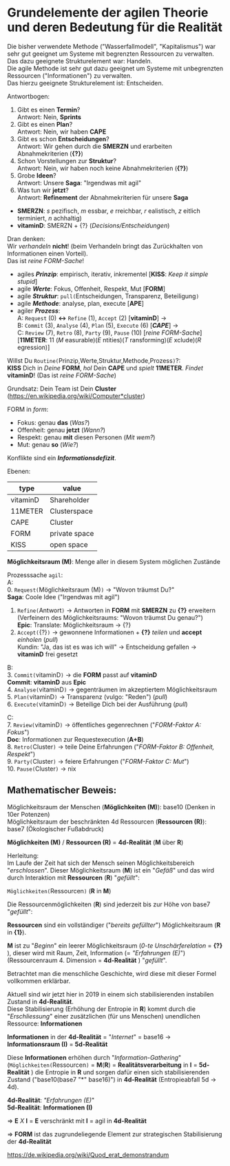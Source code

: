 # Grundelemente der agilen Theorie und deren Bedeutung für die Realität

Die bisher verwendete Methode ("Wasserfallmodell", "Kapitalismus") war sehr gut geeignet um Systeme mit begrenzten Ressourcen zu verwalten.  
Das dazu geeignete Strukturelement war: Handeln.  
Die agile Methode ist sehr gut dazu geeignet um Systeme mit unbegrenzten Ressourcen ("Informationen") zu verwalten.  
Das hierzu geeignete Strukturelement ist: Entscheiden.  

Antwortbogen:  

1. Gibt es einen **Termin**?  
Antwort: Nein, **Sprints**
2. Gibt es einen **Plan**?  
Antwort: Nein, wir haben **CAPE**
3. Gibt es schon **Entscheidungen**?  
Antwort: Wir gehen durch die **SMERZN** und erarbeiten Abnahmekriterien (**{?}**)
4. Schon Vorstellungen zur **Struktur**?  
Antwort: Nein, wir haben noch keine Abnahmekriterien (**{?}**)
5. Grobe **Ideen**?  
Antwort: Unsere **Saga**: "Irgendwas mit agil"
6. Was tun wir **jetzt**?  
Antwort: **Refinement** der Abnahmekriterien für unsere **Saga**

* **SMERZN**: *s* pezifisch, *m* essbar, *e* rreichbar, *r* ealistisch, *z* eitlich terminiert, *n* achhaltig)
* **vitaminD**: SMERZN + {?} (*Decisions/Entscheidungen*)

Dran denken:  
Wir *verhandeln* **nicht**! (beim Verhandeln bringt das Zurückhalten von Informationen einen Vorteil).  
Das ist *reine FORM-Sache*!

* agiles ***Prinzip***: empirisch, iterativ, inkrementel [**KISS**: *Keep it simple stupid*]
* agile ***Werte***:    Fokus, Offenheit, Respekt, Mut [**FORM**]
* agile ***Struktur***: `pull(`Entscheidungen, Transparenz, Beteiligung`)`
* agile ***Methode***:  analyse, plan, execute [**APE**]
* agiler ***Prozess***:  
A: `Request` (0) **<->** `Refine` (1), `Accept` (2) [**vitaminD**] ->  
B: `Commit` (3), `Analyse` (4), `Plan` (5), `Execute` (6) [***CAPE***] ->  
C: `Review` (7), `Retro` (8), `Party` (9), `Pause` (10) [*reine FORM-Sache*]  
[**11METER**: 11 (*M* easurable)(*E* ntities)(*T* ransforming)(*E* xclude)(*R* egression)]
                      
Willst Du `Routine(`Prinzip,Werte,Struktur,Methode,Prozess`)`?:  
**KISS** Dich in *Deine* **FORM**, *hol* Dein **CAPE** und *spielt* **11METER**. *Findet* **vitaminD**! (Das ist *reine FORM-Sache*)

Grundsatz:
Dein Team ist Dein **Cluster** (<https://en.wikipedia.org/wiki/Computer*cluster>)

FORM in *form*:  

* Fokus: genau **das** (*Was?*)
* Offenheit: genau **jetzt** (*Wann?*)
* Respekt: genau **mit** diesen Personen (*Mit wem?*)
* Mut: genau **so** (*Wie?*)

Konflikte sind ein ***Informationsdefizit***.

Ebenen:  

type | value
-----|------
vitaminD | Shareholder
11METER | Clusterspace
CAPE | Cluster
FORM | private space
KISS | open space


**Möglichkeitsraum (M)**: Menge aller in diesem System möglichen Zustände

Prozesssache `agil`:  
A:  
0. `Request(`Möglichkeitsraum (M)`)` -> "Wovon träumst Du?"  
**Saga**: Coole Idee ("Irgendwas mit agil")  
1. `Refine(`Antwort`)` -> Antworten in **FORM** mit **SMERZN** zu **{?}** erweitern  
(Verfeinern des Möglichkeitsraums: "Wovon träumst Du genau?")  
**Epic**: Translate: Möglichkeitsraum -> {?}  
2. `Accept(`{?}`)` -> gewonnene Informationen + **{?}** *teilen* und **accept** *einholen* (*pull*)  
Kundin: "Ja, das ist es was ich will" -> Entscheidung gefallen -> **vitaminD** frei gesetzt  

B:  
3. `Commit(`vitaminD`)` -> die **FORM** passt auf **vitaminD**  
**Commit**: **vitaminD** aus **Epic**  
4. `Analyse(`vitaminD`)` -> gegenträumen im akzeptiertem Möglichkeitsraum  
5. `Plan(`vitaminD`)` -> Transparenz (vulgo: "Reden") (*pull*)  
6. `Execute(`vitaminD`)` -> Beteilige Dich bei der Ausführung (*pull*)  

C:  
7. `Review(`vitaminD`)` -> öffentliches gegenrechnen ("*FORM-Faktor A: Fokus*")  
**Doc**: Informationen zur Requestexecution (**A+B**)  
8. `Retro(`Cluster`)` -> teile Deine Erfahrungen ("*FORM-Faktor B: Offenheit, Respekt*")  
9. `Party(`Cluster`)` -> feiere Erfahrungen ("*FORM-Faktor C: Mut*")  
10. `Pause(`Cluster`)` -> nix  


## Mathematischer Beweis:

Möglichkeitsraum der Menschen (**Möglichkeiten (M)**): base10 (Denken in 10er Potenzen)  
Möglichkeitsraum der beschränkten 4d Ressourcen (**Ressourcen (R)**): base7 (Ökologischer Fußabdruck)  

**Möglichkeiten (M)** / **Ressourcen (R)** = **4d-Realität** (**M** über **R**)  

Herleitung:  
Im Laufe der Zeit hat sich der Mensch seinen Möglichkeitsbereich "*erschlossen*". Dieser Möglichkeitsraum (**M**) ist ein "*Gefäß*" und das wird durch Interaktion mit **Ressourcen** (**R**) "*gefüllt*":  

`Möglichkeiten(`Ressourcen`)` (**R** in **M**)  

Die Ressourcenmöglichkeiten (**R**) sind jederzeit bis zur Höhe von base7 "*gefüllt*":  

**Ressourcen** sind ein vollständiger ("*bereits gefüllter*") Möglichkeitsraum (**R** in **{1}**).  

**M** ist zu "*Beginn*" ein leerer Möglichkeitsraum (*0-te Unschärferelation* = **{?}** ), dieser wird mit Raum, Zeit, Information (= *"Erfahrungen (E)*") (Ressourcenraum 4. Dimension = **4d-Realität** ) "*gefüllt*".  

Betrachtet man die menschliche Geschichte, wird diese mit dieser Formel vollkommen erklärbar.  

Aktuell sind wir jetzt hier in 2019 in einem sich stabilisierenden instabilen Zustand in **4d-Realität**.  
Diese Stabilisierung (Erhöhung der Entropie in **R**) kommt durch die "*Erschliessung*" einer zusätzlichen (für uns Menschen) unendlichen Ressource: **Informationen**  

**Informationen** in der **4d-Realität** = "*Internet*" = base16 -> **Informationsraum (I)** = **5d-Realität**  

Diese **Informationen** erhöhen durch "*Information-Gathering*" (`Möglichkeiten(`Ressourcen`)` = **M**(**R**) = **Realitätsverarbeitung** in **I** = **5d-Realität** ) die Entropie in **R** und sorgen dafür einen sich stabilisierenden Zustand ("base10(base7 "\*" base16)") in **4d-Realität** (Entropieabfall 5d -> 4d).  

**4d-Realität**: *"Erfahrungen (E)*"  
**5d-Realität**: **Informationen (I)**  

=> **E** *X* **I** = **E** verschränkt mit **I** = agil in **4d-Realität**  

=> **FORM** ist das zugrundeliegende Element zur strategischen Stabilisierung der **4d-Realität**  

<https://de.wikipedia.org/wiki/Quod_erat_demonstrandum>

